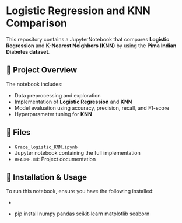 # Logistic Regression and KNN Comparison

This repository contains a JupyterNotebook that compares **Logistic Regression** and **K-Nearest Neighbors (KNN)** by using the **Pima Indian Diabetes dataset**.

## 📌 Project Overview
The notebook includes:
- Data preprocessing and exploration
- Implementation of **Logistic Regression** and **KNN**
- Model evaluation using accuracy, precision, recall, and F1-score
- Hyperparameter tuning for **KNN**

## 📂 Files
- `Grace_logistic_KNN.ipynb`
-  Jupyter notebook containing the full implementation
- `README.md`: Project documentation

## 🔧 Installation & Usage
To run this notebook, ensure you have the following installed:
- ```bash
- pip install numpy pandas scikit-learn matplotlib seaborn
